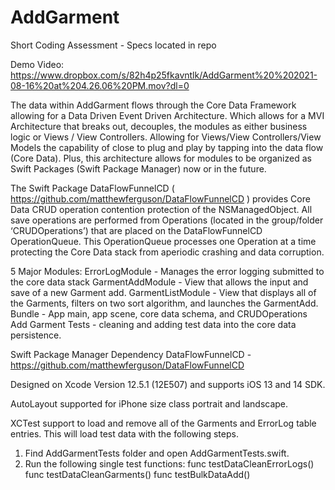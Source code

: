 # AddGarment
Short Coding Assessment - Specs located in repo

Demo Video: https://www.dropbox.com/s/82h4p25fkavntlk/AddGarment%20%202021-08-16%20at%204.26.06%20PM.mov?dl=0

The data within AddGarment flows through the Core Data Framework allowing for a Data Driven Event Driven Architecture.  Which allows for a MVI Architecture that breaks out, decouples, the modules as either business logic or Views / View Controllers.  Allowing for Views/View Controllers/View Models the capability of close to plug and play by tapping into the data flow (Core Data).  Plus, this architecture allows for modules to be organized as Swift Packages (Swift Package Manager) now or in the future.   

The Swift Package DataFlowFunnelCD ( https://github.com/matthewferguson/DataFlowFunnelCD ) provides Core Data CRUD operation contention protection of the NSManagedObject. All save operations are performed from Operations (located in the group/folder ‘CRUDOperations’) that are placed on the DataFlowFunnelCD OperationQueue.  This OperationQueue processes one Operation at a time protecting the Core Data stack from aperiodic crashing and data corruption. 

5 Major Modules:
ErrorLogModule  - Manages the error logging submitted to the core data stack
GarmentAddModule - View that allows the input and save of a new Garment add. 
GarmentListModule - View that displays all of the Garments, filters on two sort algorithm, and launches the GarmentAdd. 
Bundle - App main, app scene, core data schema, and CRUDOperations
Add Garment Tests - cleaning and adding test data into the core data persistence. 

Swift Package Manager Dependency
DataFlowFunnelCD  - https://github.com/matthewferguson/DataFlowFunnelCD

Designed on Xcode Version 12.5.1 (12E507) and supports iOS 13 and 14 SDK. 

AutoLayout supported for iPhone size class portrait and landscape. 

 XCTest support to load and remove all of the Garments and ErrorLog table entries.  This will load test data with the following steps. 
1. Find AddGarmentTests folder and open AddGarmentTests.swift. 
2. Run the following single test functions:
	func testDataCleanErrorLogs()
	func testDataCleanGarments()
	func testBulkDataAdd()

